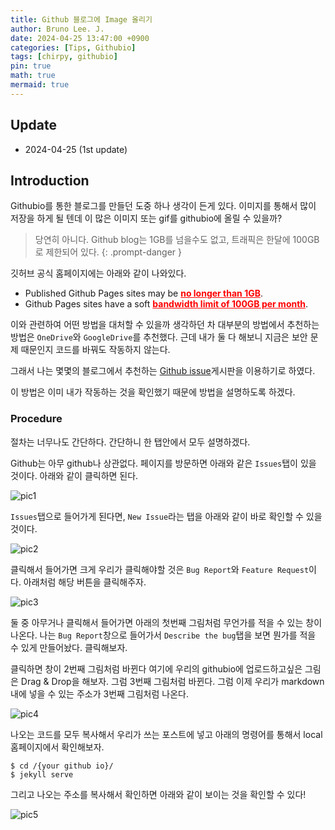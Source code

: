 ```yaml
---
title: Github 블로그에 Image 올리기
author: Bruno Lee. J.
date: 2024-04-25 13:47:00 +0900
categories: [Tips, Githubio]
tags: [chirpy, githubio]
pin: true
math: true
mermaid: true
---
```


## Update
- 2024-04-25 (1st update)

## Introduction
Githubio를 통한 블로그를 만들던 도중 하나 생각이 든게 있다. 이미지를 통해서 많이 저장을 하게 될 텐데 이 많은 이미지 또는 gif를 githubio에 올릴 수 있을까? 

> 당연히 아니다. Github blog는 1GB를 넘을수도 없고, 트래픽은 한달에 100GB로 제한되어 있다.
{: .prompt-danger }

깃허브 공식 홈페이지에는 아래와 같이 나와있다.

- Published Github Pages sites may be <strong><span style="color: red;"><u>no longer than 1GB</u></span></strong>.
- Github Pages sites have a soft <strong><span style="color: red;"><u>bandwidth limit of 100GB per month</u></span></strong>.

이와 관련하여 어떤 방법을 대처할 수 있을까 생각하던 차 대부분의 방법에서 추천하는 방법은 `OneDrive`와 `GoogleDrive`를 추천했다. 근데 내가 둘 다 해보니 지금은 보안 문제 때문인지 코드를 바꿔도 작동하지 않는다. 

그래서 나는 몇몇의 블로그에서 추천하는 <u>Github issue</u>게시판을 이용하기로 하였다.

이 방법은 이미 내가 작동하는 것을 확인했기 때문에 방법을 설명하도록 하겠다.

### Procedure
절차는 너무나도 간단하다. 간단하니 한 탭안에서 모두 설명하겠다.

Github는 아무 github나 상관없다. 페이지를 방문하면 아래와 같은 `Issues`탭이 있을 것이다. 아래와 같이 클릭하면 된다.

![pic1](https://github.com/cotes2020/jekyll-theme-chirpy/assets/62800365/8e58ccd1-c3c6-4c5d-be52-871a782c2ee5)

`Issues`탭으로 들어가게 된다면, `New Issue`라는 탭을 아래와 같이 바로 확인할 수 있을 것이다. 

![pic2](https://github.com/cotes2020/jekyll-theme-chirpy/assets/62800365/a38b7321-926d-4504-b00f-f09ffd130aec)

클릭해서 들어가면 크게 우리가 클릭해야할 것은 `Bug Report`와 `Feature Request`이다. 아래처럼 해당 버튼을 클릭해주자.

![pic3](https://github.com/cotes2020/jekyll-theme-chirpy/assets/62800365/ff4ac84f-7ddb-42bb-832c-b6191901e26d)

둘 중 아무거나 클릭해서 들어가면 아래의 첫번째 그림처럼 무언가를 적을 수 있는 창이 나온다. 나는 `Bug Report`창으로 들어가서 `Describe the bug`탭을 보면 뭔가를 적을 수 있게 만들어놨다. 클릭해보자.

클릭하면 창이 2번째 그림처럼 바뀐다 여기에 우리의 githubio에 업로드하고싶은 그림은 Drag & Drop을 해보자. 그럼 3번째 그림처럼 바뀐다. 그럼 이제 우리가 markdown내에 넣을 수 있는 주소가 3번째 그림처럼 나온다. 

![pic4](https://github.com/cotes2020/jekyll-theme-chirpy/assets/62800365/c7da1815-7797-482e-92e4-ab8b09af827e)

나오는 코드를 모두 복사해서 우리가 쓰는 포스트에 넣고 아래의 명령어를 통해서 local 홈페이지에서 확인해보자.

```console
$ cd /{your github io}/
$ jekyll serve
```

그리고 나오는 주소를 복사해서 확인하면 아래와 같이 보이는 것을 확인할 수 있다!

![pic5](https://github.com/cotes2020/jekyll-theme-chirpy/assets/62800365/31b4612f-ca68-4a89-ae5c-25b2f7d66cf7)